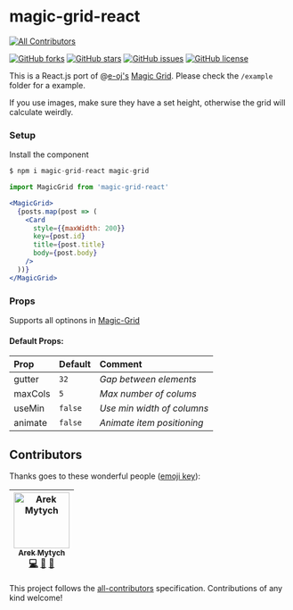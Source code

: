 # magic-grid-react
[![All Contributors](https://img.shields.io/badge/all_contributors-1-orange.svg?style=flat-square)](#contributors)

[![GitHub forks](https://img.shields.io/github/forks/IniZio/magic-grid-react.svg)](https://github.com/IniZio/magic-grid-react/network)
[![GitHub stars](https://img.shields.io/github/stars/IniZio/magic-grid-react.svg)](https://github.com/IniZio/magic-grid-react/stargazers)
[![GitHub issues](https://img.shields.io/github/issues/IniZio/magic-grid-react.svg)](https://github.com/IniZio/magic-grid-react/issues)
[![GitHub license](https://img.shields.io/github/license/IniZio/magic-grid-react.svg)](https://github.com/IniZio/magic-grid-react/blob/master/LICENSE)

This is a React.js port of @[e-oj's](https://github.com/e-oj) [Magic Grid](https://github.com/e-oj/Magic-Grid).
Please check the `/example` folder for a example.

If you use images, make sure they have a set height, otherwise the grid will calculate weirdly.

### Setup
Install the component
```js
$ npm i magic-grid-react magic-grid
```

```jsx
import MagicGrid from 'magic-grid-react'

<MagicGrid>
  {posts.map(post => (
    <Card
      style={{maxWidth: 200}}
      key={post.id}
      title={post.title}
      body={post.body}
    />
  ))}
</MagicGrid>
```

### Props

Supports all optinons in [Magic-Grid](https://github.com/e-oj/Magic-Grid#magicgridconfig)

#### Default Props:

| Prop        | Default   | Comment                    |
|:------------|:----------|:---------------------------|
| gutter      | `32`      | _Gap between elements_     |
| maxCols     | `5`       | _Max number of colums_     |
| useMin      | `false`   | _Use min width of columns_ |
| animate     | `false`   | _Animate item positioning_ |

## Contributors

Thanks goes to these wonderful people ([emoji key](https://github.com/all-contributors/all-contributors#emoji-key)):

<!-- ALL-CONTRIBUTORS-LIST:START - Do not remove or modify this section -->
<!-- prettier-ignore -->
| [<img src="https://avatars3.githubusercontent.com/u/998924?v=4" width="100px;" alt="Arek Mytych"/><br /><sub><b>Arek Mytych</b></sub>](http://amytych.github.io)<br />[💻](https://github.com/IniZio/Magic-Grid-React/commits?author=amytych "Code") [📖](https://github.com/IniZio/Magic-Grid-React/commits?author=amytych "Documentation") [🤔](#ideas-amytych "Ideas, Planning, & Feedback") |
| :---: |
<!-- ALL-CONTRIBUTORS-LIST:END -->

This project follows the [all-contributors](https://github.com/all-contributors/all-contributors) specification. Contributions of any kind welcome!